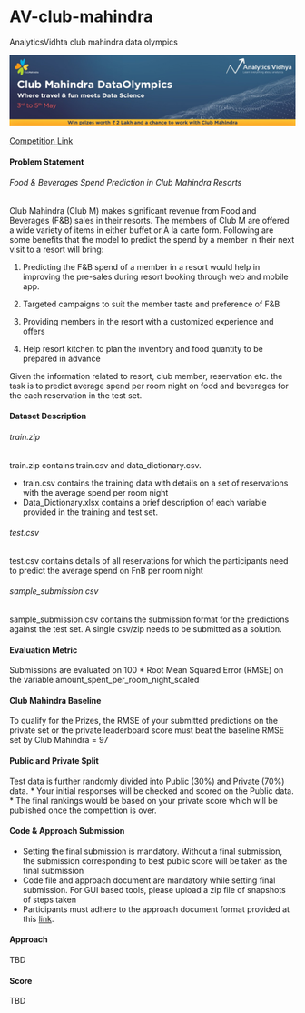 # AV-club-mahindra
AnalyticsVidhta club mahindra data olympics

![Competition banner](images/banner.jpg)


[Competition Link](https://datahack.analyticsvidhya.com/contest/club-mahindra-dataolympics/)

#### Problem Statement
###### Food & Beverages Spend Prediction in Club Mahindra Resorts
Club Mahindra (Club M) makes significant revenue from Food and Beverages (F&B) sales in their resorts. 
The members of Club M are offered a wide variety of items in either buffet or À la carte form. 
Following are some benefits that the model to predict the spend by a member in their next visit to a resort will bring:

1. Predicting the F&B spend of a member in a resort would help in improving the pre-sales during resort booking through web and mobile app.

2. Targeted campaigns to suit the member taste and preference of F&B

3. Providing members in the resort with a customized experience and offers

4. Help resort kitchen to plan the inventory and food quantity to be prepared in advance

Given the information related to resort, club member, reservation etc. the task is to predict average spend per room night on 
food and beverages for the each reservation in the test set.

#### Dataset Description

###### train.zip
train.zip contains train.csv and data_dictionary.csv.
* train.csv contains the training data with details on a set of reservations with the average spend per room night
* Data_Dictionary.xlsx contains a brief description of each variable provided in the training and test set.

###### test.csv
test.csv contains details of all reservations for which the participants need to predict the average spend on FnB per room night

###### sample_submission.csv
sample_submission.csv contains the submission format for the predictions against the test set. A single csv/zip needs to be submitted as a solution.

#### Evaluation Metric
Submissions are evaluated on 100 * Root Mean Squared Error (RMSE) on the variable amount_spent_per_room_night_scaled

#### Club Mahindra Baseline
To qualify for the Prizes, the RMSE of your submitted predictions on the private set or the private leaderboard score must 
beat the baseline RMSE set by Club Mahindra = 97

#### Public and Private Split
Test data is further randomly divided into Public (30%) and Private (70%) data.
	*  Your initial responses will be checked and scored on the Public data.
	*  The final rankings would be based on your private score which will be published once the competition is over.
	
#### Code & Approach Submission
* Setting the final submission is mandatory. Without a final submission, the submission corresponding to best public score will be taken as the final submission
* Code file and approach document are mandatory while setting final submission. For GUI based tools, please upload a zip file of snapshots of steps taken
* Participants must adhere to the approach document format provided at this [link](https://drive.google.com/file/d/1_t12CPk3R50xZ3uX-tww4zRftzSAaM2b/view).

#### Approach
TBD

#### Score
TBD